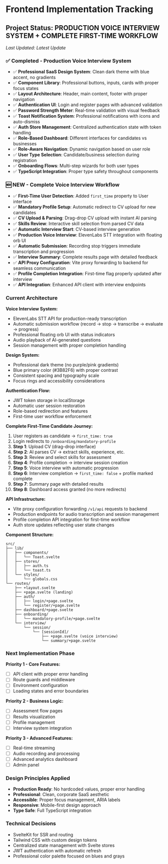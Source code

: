 # Frontend Implementation Tracking

## Project Status: PRODUCTION VOICE INTERVIEW SYSTEM + COMPLETE FIRST-TIME WORKFLOW

_Last Updated: Latest Update_

### ✅ Completed - Production Voice Interview System

- ✅ **Professional SaaS Design System**: Clean dark theme with blue accent, no gradients
- ✅ **Component Library**: Professional buttons, inputs, cards with proper focus states
- ✅ **Layout Architecture**: Header, main content, footer with proper navigation
- ✅ **Authentication UI**: Login and register pages with advanced validation
- ✅ **Password Strength Meter**: Real-time validation with visual feedback
- ✅ **Toast Notification System**: Professional notifications with icons and auto-dismiss
- ✅ **Auth Store Management**: Centralized authentication state with token handling
- ✅ **Role-Based Dashboard**: Different interfaces for candidates vs businesses
- ✅ **Role-Aware Navigation**: Dynamic navigation based on user role
- ✅ **User Type Selection**: Candidate/business selection during registration
- ✅ **Onboarding Flows**: Multi-step wizards for both user types
- ✅ **TypeScript Integration**: Proper type safety throughout components

### 🆕 NEW - Complete Voice Interview Workflow

- ✅ **First-Time User Detection**: Added `first_time` property to User interface
- ✅ **Mandatory Profile Setup**: Automatic redirect to CV upload for new candidates
- ✅ **CV Upload & Parsing**: Drag-drop CV upload with instant AI parsing
- ✅ **Skills Review**: Interactive skill selection from parsed CV data
- ✅ **Automatic Interview Start**: CV-based interview generation
- ✅ **Production Voice Interview**: ElevenLabs STT integration with floating orb UI
- ✅ **Automatic Submission**: Recording stop triggers immediate transcription and progression
- ✅ **Interview Summary**: Complete results page with detailed feedback
- ✅ **API Proxy Configuration**: Vite proxy forwarding to backend for seamless communication
- ✅ **Profile Completion Integration**: First-time flag properly updated after interview
- ✅ **API Integration**: Enhanced API client with interview endpoints

### Current Architecture

**Voice Interview System:**

- ElevenLabs STT API for production-ready transcription
- Automatic submission workflow (record → stop → transcribe → evaluate → progress)
- Professional floating orb UI with status indicators
- Audio playback of AI-generated questions
- Session management with proper completion handling

**Design System:**

- Professional dark theme (no purple/pink gradients)
- Blue primary color (#3B82F6) with proper contrast
- Consistent spacing and typography scale
- Focus rings and accessibility considerations

**Authentication Flow:**

- JWT token storage in localStorage
- Automatic user session restoration
- Role-based redirection and features
- First-time user workflow enforcement

**Complete First-Time Candidate Journey:**

1. User registers as candidate → `first_time: true`
2. Login redirects to `/onboarding/mandatory-profile`
3. **Step 1**: Upload CV (drag-drop interface)
4. **Step 2**: AI parses CV → extract skills, experience, etc.
5. **Step 3**: Review and select skills for assessment
6. **Step 4**: Profile completion → interview session creation
7. **Step 5**: Voice interview with automatic progression
8. **Step 6**: Interview completion → `first_time: false` + profile marked complete
9. **Step 7**: Summary page with detailed results
10. **Step 8**: Dashboard access granted (no more redirects)

**API Infrastructure:**

- Vite proxy configuration forwarding `/v1/api` requests to backend
- Production endpoints for audio transcription and session management
- Profile completion API integration for first-time workflow
- Auth store updates reflecting user state changes

**Component Structure:**

```
src/
├── lib/
│   ├── components/
│   │   └── Toast.svelte
│   ├── stores/
│   │   ├── auth.ts
│   │   └── toast.ts
│   └── styles/
│       └── globals.css
└── routes/
    ├── +layout.svelte
    ├── +page.svelte (landing)
    ├── auth/
    │   ├── login/+page.svelte
    │   └── register/+page.svelte
    ├── dashboard/+page.svelte
    ├── onboarding/
    │   └── mandatory-profile/+page.svelte
    └── interview/
        └── session/
            └── [sessionId]/
                ├── +page.svelte (voice interview)
                └── summary/+page.svelte
```

### Next Implementation Phase

**Priority 1 - Core Features:**

- [ ] API client with proper error handling
- [ ] Route guards and middleware
- [ ] Environment configuration
- [ ] Loading states and error boundaries

**Priority 2 - Business Logic:**

- [ ] Assessment flow pages
- [ ] Results visualization
- [ ] Profile management
- [ ] Interview system integration

**Priority 3 - Advanced Features:**

- [ ] Real-time streaming
- [ ] Audio recording and processing
- [ ] Advanced analytics dashboard
- [ ] Admin panel

### Design Principles Applied

- **Production Ready**: No hardcoded values, proper error handling
- **Professional**: Clean, corporate SaaS aesthetic
- **Accessible**: Proper focus management, ARIA labels
- **Responsive**: Mobile-first design approach
- **Type Safe**: Full TypeScript integration

### Technical Decisions

- SvelteKit for SSR and routing
- Tailwind CSS with custom design tokens
- Centralized state management with Svelte stores
- JWT authentication with automatic refresh
- Professional color palette focused on blues and grays
